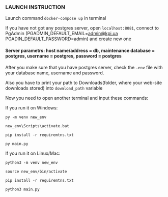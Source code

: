 ### LAUNCH INSTRUCTION
Launch command ```docker-compose up``` in terminal


If you have not got any postgres server, open ```localhost:8081```, connect to PgAdmin (PGADMIN_DEFAULT_EMAIL=admin@kpi.ua PGADIN_DEFAULT_PASSWORD=admin) and create new one


#### Server parametrs: host name/address = db, maintenance database = postgres, username = postgres, password = postgres


After you make sure that you have postgres server, сheck the ```.env``` file with your database name, username and password. 


Also you have to print your path to Downloads(folder, where your web-site downloads stored) into ```download_path``` variable


Now you need to open another terminal and input these commands:


If you run it on Windows:


```py -m venv new_env```


```new_env\Scripts\activate.bat```


```pip install -r requiremtns.txt```


```py main.py```



If you run it on Linux/Mac:


```python3 -m venv new_env```


```source new_env/bin/activate```


```pip install -r requiremtns.txt```


```python3 main.py```


